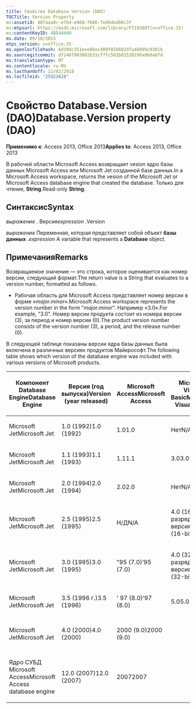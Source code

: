 ```yaml
---
title: Свойство Database.Version (DAO)
TOCTitle: Version Property
ms:assetid: 40faaa0c-e764-e968-f606-7e06ded80c3f
ms:mtpsurl: https://msdn.microsoft.com/library/Ff192887(v=office.15)
ms:contentKeyID: 48544440
ms.date: 09/18/2015
mtps_version: v=office.15
ms.openlocfilehash: 6d39dc351eee86ec409f85b602dfa46099c0381b
ms.sourcegitcommit: d7248f803002b31cf7fc561b03530199a9b0a8fd
ms.translationtype: MT
ms.contentlocale: ru-RU
ms.lasthandoff: 11/02/2018
ms.locfileid: "25923618"
---
```

# <a name="databaseversion-property-dao"></a><span data-ttu-id="84189-102">Свойство Database.Version (DAO)</span><span class="sxs-lookup"><span data-stu-id="84189-102">Database.Version property (DAO)</span></span>


<span data-ttu-id="84189-103">**Применимо к**: Access 2013, Office 2013</span><span class="sxs-lookup"><span data-stu-id="84189-103">**Applies to**: Access 2013, Office 2013</span></span>

<span data-ttu-id="84189-104">В рабочей области Microsoft Access возвращает vesion ядро базы данных Microsoft Access или Microsoft Jet созданной базе данных.</span><span class="sxs-lookup"><span data-stu-id="84189-104">In a Microsoft Access workspace, returns the vesion of the Microsoft Jet or Microsoft Access database engine that created the database.</span></span> <span data-ttu-id="84189-105">Только для чтения, **String**.</span><span class="sxs-lookup"><span data-stu-id="84189-105">Read-only **String**.</span></span>

## <a name="syntax"></a><span data-ttu-id="84189-106">Синтаксис</span><span class="sxs-lookup"><span data-stu-id="84189-106">Syntax</span></span>

<span data-ttu-id="84189-107">*выражение* . Версия</span><span class="sxs-lookup"><span data-stu-id="84189-107">*expression* .Version</span></span>

<span data-ttu-id="84189-108">*выражение* Переменная, которая представляет собой объект **базы данных** .</span><span class="sxs-lookup"><span data-stu-id="84189-108">*expression* A variable that represents a **Database** object.</span></span>

## <a name="remarks"></a><span data-ttu-id="84189-109">Примечания</span><span class="sxs-lookup"><span data-stu-id="84189-109">Remarks</span></span>

<span data-ttu-id="84189-110">Возвращаемое значение — это строка, которое оценивается как номер версии, следующий формат.</span><span class="sxs-lookup"><span data-stu-id="84189-110">The return value is a String that evaluates to a version number, formatted as follows.</span></span>

  - <span data-ttu-id="84189-111">Рабочая область для Microsoft Access представляет номер версии в форме «*major.minor*».</span><span class="sxs-lookup"><span data-stu-id="84189-111">Microsoft Access workspace represents the version number in the form "*major.minor*".</span></span> <span data-ttu-id="84189-112">Например «3.0».</span><span class="sxs-lookup"><span data-stu-id="84189-112">For example, "3.0".</span></span> <span data-ttu-id="84189-113">Номер версии продукта состоит из номера версии (3), за период и номер версии (0).</span><span class="sxs-lookup"><span data-stu-id="84189-113">The product version number consists of the version number (3), a period, and the release number (0).</span></span>

<span data-ttu-id="84189-114">В следующей таблице показаны версии ядра базы данных была включена в различных версиях продуктов Майкрософт.</span><span class="sxs-lookup"><span data-stu-id="84189-114">The following table shows which version of the database engine was included with various versions of Microsoft products.</span></span>

<table style="width:100%;">
<colgroup>
<col style="width: 16%" />
<col style="width: 16%" />
<col style="width: 16%" />
<col style="width: 16%" />
<col style="width: 16%" />
<col style="width: 16%" />
</colgroup>
<thead>
<tr class="header">
<th><p><span data-ttu-id="84189-115">Компонент Database Engine</span><span class="sxs-lookup"><span data-stu-id="84189-115">Database Engine</span></span></p></th>
<th><p><span data-ttu-id="84189-116">Версия (год выпуска)</span><span class="sxs-lookup"><span data-stu-id="84189-116">Version (year released)</span></span></p></th>
<th><p><span data-ttu-id="84189-117">Microsoft Access</span><span class="sxs-lookup"><span data-stu-id="84189-117">Microsoft Access</span></span></p></th>
<th><p><span data-ttu-id="84189-118">Microsoft Visual Basic</span><span class="sxs-lookup"><span data-stu-id="84189-118">Microsoft Visual Basic</span></span></p></th>
<th><p><span data-ttu-id="84189-119">Microsoft Excel</span><span class="sxs-lookup"><span data-stu-id="84189-119">Microsoft Excel</span></span></p></th>
<th><p><span data-ttu-id="84189-120">Microsoft Visual C++</span><span class="sxs-lookup"><span data-stu-id="84189-120">Microsoft Visual C++</span></span></p></th>
</tr>
</thead>
<tbody>
<tr class="odd">
<td><p><span data-ttu-id="84189-121">Microsoft Jet</span><span class="sxs-lookup"><span data-stu-id="84189-121">Microsoft Jet</span></span></p></td>
<td><p><span data-ttu-id="84189-122">1.0 (1992)</span><span class="sxs-lookup"><span data-stu-id="84189-122">1.0 (1992)</span></span></p></td>
<td><p><span data-ttu-id="84189-123">1.0</span><span class="sxs-lookup"><span data-stu-id="84189-123">1.0</span></span></p></td>
<td><p><span data-ttu-id="84189-124">Нет</span><span class="sxs-lookup"><span data-stu-id="84189-124">N/A</span></span></p></td>
<td><p><span data-ttu-id="84189-125">Нет</span><span class="sxs-lookup"><span data-stu-id="84189-125">N/A</span></span></p></td>
<td><p><span data-ttu-id="84189-126">Нет</span><span class="sxs-lookup"><span data-stu-id="84189-126">N/A</span></span></p></td>
</tr>
<tr class="even">
<td><p><span data-ttu-id="84189-127">Microsoft Jet</span><span class="sxs-lookup"><span data-stu-id="84189-127">Microsoft Jet</span></span></p></td>
<td><p><span data-ttu-id="84189-128">1.1 (1993)</span><span class="sxs-lookup"><span data-stu-id="84189-128">1.1 (1993)</span></span></p></td>
<td><p><span data-ttu-id="84189-129">1.1</span><span class="sxs-lookup"><span data-stu-id="84189-129">1.1</span></span></p></td>
<td><p><span data-ttu-id="84189-130">3.0</span><span class="sxs-lookup"><span data-stu-id="84189-130">3.0</span></span></p></td>
<td><p><span data-ttu-id="84189-131">Нет</span><span class="sxs-lookup"><span data-stu-id="84189-131">N/A</span></span></p></td>
<td><p><span data-ttu-id="84189-132">Нет</span><span class="sxs-lookup"><span data-stu-id="84189-132">N/A</span></span></p></td>
</tr>
<tr class="odd">
<td><p><span data-ttu-id="84189-133">Microsoft Jet</span><span class="sxs-lookup"><span data-stu-id="84189-133">Microsoft Jet</span></span></p></td>
<td><p><span data-ttu-id="84189-134">2.0 (1994)</span><span class="sxs-lookup"><span data-stu-id="84189-134">2.0 (1994)</span></span></p></td>
<td><p><span data-ttu-id="84189-135">2.0</span><span class="sxs-lookup"><span data-stu-id="84189-135">2.0</span></span></p></td>
<td><p><span data-ttu-id="84189-136">Нет</span><span class="sxs-lookup"><span data-stu-id="84189-136">N/A</span></span></p></td>
<td><p><span data-ttu-id="84189-137">Нет</span><span class="sxs-lookup"><span data-stu-id="84189-137">N/A</span></span></p></td>
<td><p><span data-ttu-id="84189-138">Нет</span><span class="sxs-lookup"><span data-stu-id="84189-138">N/A</span></span></p></td>
</tr>
<tr class="even">
<td><p><span data-ttu-id="84189-139">Microsoft Jet</span><span class="sxs-lookup"><span data-stu-id="84189-139">Microsoft Jet</span></span></p></td>
<td><p><span data-ttu-id="84189-140">2.5 (1995)</span><span class="sxs-lookup"><span data-stu-id="84189-140">2.5 (1995)</span></span></p></td>
<td><p><span data-ttu-id="84189-141">Н/Д</span><span class="sxs-lookup"><span data-stu-id="84189-141">N/A</span></span></p></td>
<td><p><span data-ttu-id="84189-142">4.0 (16-разрядная версия)</span><span class="sxs-lookup"><span data-stu-id="84189-142">4.0 (16-bit)</span></span></p></td>
<td><p><span data-ttu-id="84189-143">Нет</span><span class="sxs-lookup"><span data-stu-id="84189-143">N/A</span></span></p></td>
<td><p><span data-ttu-id="84189-144">Нет</span><span class="sxs-lookup"><span data-stu-id="84189-144">N/A</span></span></p></td>
</tr>
<tr class="odd">
<td><p><span data-ttu-id="84189-145">Microsoft Jet</span><span class="sxs-lookup"><span data-stu-id="84189-145">Microsoft Jet</span></span></p></td>
<td><p><span data-ttu-id="84189-146">3.0 (1995)</span><span class="sxs-lookup"><span data-stu-id="84189-146">3.0 (1995)</span></span></p></td>
<td><p><span data-ttu-id="84189-147">"95 (7.0)</span><span class="sxs-lookup"><span data-stu-id="84189-147">‘95 (7.0)</span></span></p></td>
<td><p><span data-ttu-id="84189-148">4.0 (32-разрядная версия)</span><span class="sxs-lookup"><span data-stu-id="84189-148">4.0 (32-bit)</span></span></p></td>
<td><p><span data-ttu-id="84189-149">"95 (7.0)</span><span class="sxs-lookup"><span data-stu-id="84189-149">‘95 (7.0)</span></span></p></td>
<td><p><span data-ttu-id="84189-150">4.x</span><span class="sxs-lookup"><span data-stu-id="84189-150">4.x</span></span></p></td>
</tr>
<tr class="even">
<td><p><span data-ttu-id="84189-151">Microsoft Jet</span><span class="sxs-lookup"><span data-stu-id="84189-151">Microsoft Jet</span></span></p></td>
<td><p><span data-ttu-id="84189-152">3.5 (1996 г.)</span><span class="sxs-lookup"><span data-stu-id="84189-152">3.5 (1996)</span></span></p></td>
<td><p><span data-ttu-id="84189-153">' 97 (8.0)</span><span class="sxs-lookup"><span data-stu-id="84189-153">‘97 (8.0)</span></span></p></td>
<td><p><span data-ttu-id="84189-154">5.0</span><span class="sxs-lookup"><span data-stu-id="84189-154">5.0</span></span></p></td>
<td><p><span data-ttu-id="84189-155">' 97 (8.0)</span><span class="sxs-lookup"><span data-stu-id="84189-155">‘97 (8.0)</span></span></p></td>
<td><p><span data-ttu-id="84189-156">5.0</span><span class="sxs-lookup"><span data-stu-id="84189-156">5.0</span></span></p></td>
</tr>
<tr class="odd">
<td><p><span data-ttu-id="84189-157">Microsoft Jet</span><span class="sxs-lookup"><span data-stu-id="84189-157">Microsoft Jet</span></span></p></td>
<td><p><span data-ttu-id="84189-158">4.0 (2000)</span><span class="sxs-lookup"><span data-stu-id="84189-158">4.0 (2000)</span></span></p></td>
<td><p><span data-ttu-id="84189-159">2000 (9.0)</span><span class="sxs-lookup"><span data-stu-id="84189-159">2000 (9.0)</span></span></p></td>
<td><p></p></td>
<td><p><span data-ttu-id="84189-160">2000 (9.0)</span><span class="sxs-lookup"><span data-stu-id="84189-160">2000 (9.0)</span></span></p></td>
<td><p></p></td>
</tr>
<tr class="even">
<td><p><span data-ttu-id="84189-161">Ядро СУБД Microsoft Access</span><span class="sxs-lookup"><span data-stu-id="84189-161">Microsoft Access database engine</span></span></p></td>
<td><p><span data-ttu-id="84189-162">12.0 (2007)</span><span class="sxs-lookup"><span data-stu-id="84189-162">12.0 (2007)</span></span></p></td>
<td><p><span data-ttu-id="84189-163">2007</span><span class="sxs-lookup"><span data-stu-id="84189-163">2007</span></span></p></td>
<td><p></p></td>
<td><p></p></td>
<td><p></p></td>
</tr>
</tbody>
</table>

